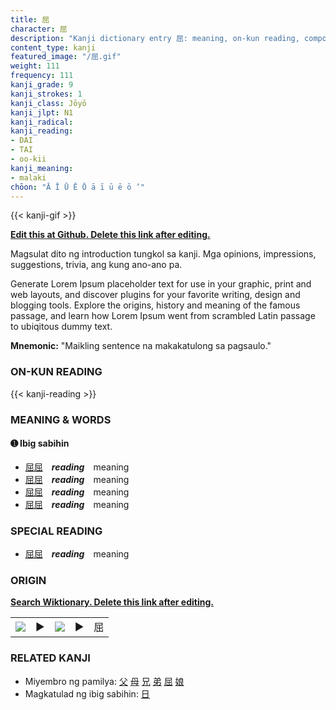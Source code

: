 ```yaml
---
title: 屈
character: 屈
description: "Kanji dictionary entry 屈: meaning, on-kun reading, compounds, origin, related kanji"
content_type: kanji
featured_image: "/屈.gif"
weight: 111
frequency: 111
kanji_grade: 9
kanji_strokes: 1
kanji_class: Jōyō
kanji_jlpt: N1
kanji_radical: 
kanji_reading: 
- DAI
- TAI
- oo-kii
kanji_meaning:
- malaki
chōon: "Ā Ī Ū Ē Ō ā ī ū ē ō ’"
---
```

[//]: # (Don't edit the line below. Kanji animated GIF code is automatically generated.)
{{< kanji-gif >}}

[//]: # (Edit below this line.)

**[Edit this at Github. Delete this link after editing.](https://github.com/tim0g/tim/tree/main/content/kanji/屈/index.md)**

Magsulat dito ng introduction tungkol sa kanji. Mga opinions, impressions, suggestions, trivia, ang kung ano-ano pa.

Generate Lorem Ipsum placeholder text for use in your graphic, print and web layouts, and discover plugins for your favorite writing, design and blogging tools. Explore the origins, history and meaning of the famous passage, and learn how Lorem Ipsum went from scrambled Latin passage to ubiqitous dummy text.
 
**Mnemonic:** "Maikling sentence na makakatulong sa pagsaulo."

### ON-KUN READING

[//]: # (Don't edit the line below. ON-KUN READING code is automatically generated.)
{{< kanji-reading >}}

### MEANING & WORDS

#### ➊ **Ibig sabihin**
  - [屈](../屈)[屈](../屈)　***reading***　meaning
  - [屈](../屈)[屈](../屈)　***reading***　meaning
  - [屈](../屈)[屈](../屈)　***reading***　meaning
  - [屈](../屈)[屈](../屈)　***reading***　meaning

### SPECIAL READING
  - [屈](../屈)[屈](../屈)　***reading***　meaning

### ORIGIN

**[Search Wiktionary. Delete this link after editing.](https://wiktionary.org/wiki/屈)**
<table class="kanji-table"><tr><td>
<img src="60px-屈-bronze.svg.png">
</td><td>▶</td><td>
<img src="60px-屈-oracle.svg.png">
</td><td>▶</td>
<td class="kanji-origin">屈</td>
</tr></table>

### RELATED KANJI
- Miyembro ng pamilya: [父](../父) [母](../母) [兄](../兄) [弟](../弟) [屈](../屈) [娘](../娘)
- Magkatulad ng ibig sabihin: [日](../日)

